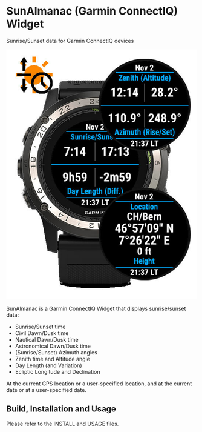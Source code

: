 SunAlmanac (Garmin ConnectIQ) Widget
====================================
Sunrise/Sunset data for Garmin ConnectIQ devices


   ![SunAlmanac-Overview](/SunAlmanac-Overview.jpg)


SunAlmanac is a Garmin ConnectIQ Widget that displays sunrise/sunset data:
 - Sunrise/Sunset time
 - Civil Dawn/Dusk time
 - Nautical Dawn/Dusk time
 - Astronomical Dawn/Dusk time
 - (Sunrise/Sunset) Azimuth angles
 - Zenith time and Altitude angle
 - Day Length (and Variation)
 - Ecliptic Longitude and Declination

At the current GPS location or a user-specified location, and at the current
date or at a user-specified date.


Build, Installation and Usage
-----------------------------

Please refer to the INSTALL and USAGE files.

